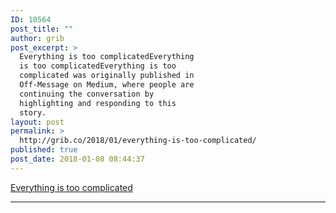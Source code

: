 ```yaml
---
ID: 10564
post_title: ""
author: grib
post_excerpt: >
  Everything is too complicatedEverything
  is too complicatedEverything is too
  complicated was originally published in
  Off-Message on Medium, where people are
  continuing the conversation by
  highlighting and responding to this
  story.
layout: post
permalink: >
  http://grib.co/2018/01/everything-is-too-complicated/
published: true
post_date: 2018-01-08 08:44:37
---
```

[Everything is too complicated][1]

* * *

 [1]: https://www.theverge.com/2018/1/7/16861056/ces-2018-bad-assumptions-smart-assistants-tech-confusion